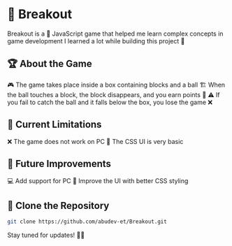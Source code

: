 # 🎯 Breakout

Breakout is a 🎨 JavaScript game that helped me learn complex concepts in game development I learned a lot while building this project 🧠

## 🏆 About the Game
🎮 The game takes place inside a box containing blocks and a ball
🏗️ When the ball touches a block, the block disappears, and you earn points 🏅
⚠️ If you fail to catch the ball and it falls below the box, you lose the game ❌

## 🚧 Current Limitations
❌ The game does not work on PC
🎨 The CSS UI is very basic

## 🔮 Future Improvements
💻 Add support for PC
🎨 Improve the UI with better CSS styling

## 🔗 Clone the Repository
```sh
git clone https://github.com/abudev-et/Breakout.git
``` 

Stay tuned for updates! 🚀✨


